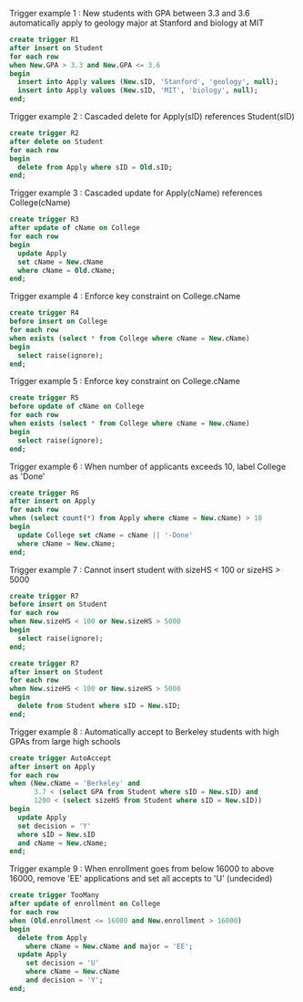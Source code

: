 Trigger example 1 : New students with GPA between 3.3 and 3.6 automatically apply to geology major at Stanford and biology at MIT

```SQL
create trigger R1
after insert on Student
for each row
when New.GPA > 3.3 and New.GPA <= 3.6
begin
  insert into Apply values (New.sID, 'Stanford', 'geology', null);
  insert into Apply values (New.sID, 'MIT', 'biology', null);
end;
```

Trigger example 2 : Cascaded delete for Apply(sID) references Student(sID)
```SQL
create trigger R2
after delete on Student
for each row
begin
  delete from Apply where sID = Old.sID;
end;
```

Trigger example 3 : Cascaded update for Apply(cName) references College(cName)
```SQL
create trigger R3
after update of cName on College
for each row
begin
  update Apply
  set cName = New.cName
  where cName = Old.cName;
end;
```

Trigger example 4 : Enforce key constraint on College.cName
```SQL
create trigger R4
before insert on College
for each row
when exists (select * from College where cName = New.cName)
begin
  select raise(ignore);
end;
```

Trigger example 5 : Enforce key constraint on College.cName
```SQL
create trigger R5
before update of cName on College
for each row
when exists (select * from College where cName = New.cName)
begin
  select raise(ignore);
end;
```

Trigger example 6 : When number of applicants exceeds 10, label College as 'Done'
```SQL
create trigger R6
after insert on Apply
for each row
when (select count(*) from Apply where cName = New.cName) > 10
begin
  update College set cName = cName || '-Done'
  where cName = New.cName;
end;
```

Trigger example 7 : Cannot insert student with sizeHS < 100 or sizeHS > 5000
```SQL
create trigger R7
before insert on Student
for each row
when New.sizeHS < 100 or New.sizeHS > 5000
begin
  select raise(ignore);
end;

create trigger R7
after insert on Student
for each row
when New.sizeHS < 100 or New.sizeHS > 5000
begin
  delete from Student where sID = New.sID;
end;
```

Trigger example 8 : Automatically accept to Berkeley students with high GPAs from large high schools
```SQL
create trigger AutoAccept
after insert on Apply
for each row
when (New.cName = 'Berkeley' and
      3.7 < (select GPA from Student where sID = New.sID) and
      1200 < (select sizeHS from Student where sID = New.sID))
begin
  update Apply
  set decision = 'Y'
  where sID = New.sID
  and cName = New.cName;
end;
```

Trigger example 9 : When enrollment goes from below 16000 to above 16000, remove 'EE' applications and set all accepts to 'U' (undecided)
```SQL
create trigger TooMany
after update of enrollment on College
for each row
when (Old.enrollment <= 16000 and New.enrollment > 16000)
begin
  delete from Apply
    where cName = New.cName and major = 'EE';
  update Apply
    set decision = 'U'
    where cName = New.cName
    and decision = 'Y';
end;
```
